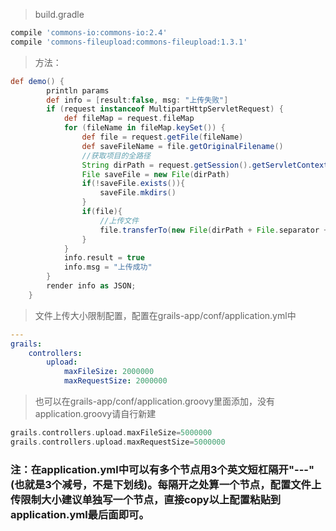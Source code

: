 > build.gradle

```groovy
compile 'commons-io:commons-io:2.4'
compile 'commons-fileupload:commons-fileupload:1.3.1'
```

> 方法：

```groovy
def demo() {
        println params
        def info = [result:false, msg: "上传失败"]
        if (request instanceof MultipartHttpServletRequest) {
            def fileMap = request.fileMap
            for (fileName in fileMap.keySet()) {
                def file = request.getFile(fileName)
                def saveFileName = file.getOriginalFilename()
                //获取项目的全路径
                String dirPath = request.getSession().getServletContext().getRealPath("/upload")
                File saveFile = new File(dirPath)
                if(!saveFile.exists()){
                    saveFile.mkdirs()
                }
                if(file){
                    //上传文件
                    file.transferTo(new File(dirPath + File.separator + saveFileName))
                }
            }
            info.result = true
            info.msg = "上传成功"
        }
        render info as JSON;
    }
```

> 文件上传大小限制配置，配置在grails-app/conf/application.yml中

```yaml
---
grails:
    controllers:
        upload:
            maxFileSize: 2000000
            maxRequestSize: 2000000
```

> 也可以在grails-app/conf/application.groovy里面添加，没有application.groovy请自行新建

```groovy
grails.controllers.upload.maxFileSize=5000000
grails.controllers.upload.maxRequestSize=5000000
```
### 注：在application.yml中可以有多个节点用3个英文短杠隔开"---"(也就是3个减号，不是下划线)。每隔开之处算一个节点，配置文件上传限制大小建议单独写一个节点，直接copy以上配置粘贴到application.yml最后面即可。
